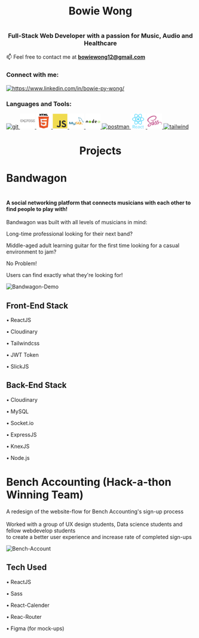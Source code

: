 <h1 align="center"> Bowie Wong <h1>

<h3 align="center">Full-Stack Web Developer with a passion for Music, Audio and Healthcare</h3>  
  
📫 Feel free to contact me at **bowiewong12@gmail.com**

<h3 align="left">Connect with me:</h3>
<p align="left">
<a href="https://linkedin.com/in/https://www.linkedin.com/in/bowie-py-wong/" target="blank"><img align="center" src="https://raw.githubusercontent.com/rahuldkjain/github-profile-readme-generator/master/src/images/icons/Social/linked-in-alt.svg" alt="https://www.linkedin.com/in/bowie-py-wong/" height="30" width="40" /></a>
</p>

<h3 align="left">Languages and Tools:</h3>
<p align="left">  <a href="https://git-scm.com/" target="_blank" rel="noreferrer"> <img src="https://www.vectorlogo.zone/logos/git-scm/git-scm-icon.svg" alt="git" width="40" height="40"/> </a> <a href="https://expressjs.com" target="_blank" rel="noreferrer"> <img src="https://raw.githubusercontent.com/devicons/devicon/master/icons/express/express-original-wordmark.svg" alt="express" width="40" height="40"/> </a><a href="https://www.w3.org/html/" target="_blank" rel="noreferrer"> <img src="https://raw.githubusercontent.com/devicons/devicon/master/icons/html5/html5-original-wordmark.svg" alt="html5" width="40" height="40"/> </a> <a href="https://developer.mozilla.org/en-US/docs/Web/JavaScript" target="_blank" rel="noreferrer"> <img src="https://raw.githubusercontent.com/devicons/devicon/master/icons/javascript/javascript-original.svg" alt="javascript" width="40" height="40"/> </a> <a href="https://www.mysql.com/" target="_blank" rel="noreferrer"> <img src="https://raw.githubusercontent.com/devicons/devicon/master/icons/mysql/mysql-original-wordmark.svg" alt="mysql" width="40" height="40"/> </a> <a href="https://nodejs.org" target="_blank" rel="noreferrer"> <img src="https://raw.githubusercontent.com/devicons/devicon/master/icons/nodejs/nodejs-original-wordmark.svg" alt="nodejs" width="40" height="40"/> </a> <a href="https://postman.com" target="_blank" rel="noreferrer"> <img src="https://www.vectorlogo.zone/logos/getpostman/getpostman-icon.svg" alt="postman" width="40" height="40"/> </a> <a href="https://reactjs.org/" target="_blank" rel="noreferrer"> <img src="https://raw.githubusercontent.com/devicons/devicon/master/icons/react/react-original-wordmark.svg" alt="react" width="40" height="40"/> </a> <a href="https://sass-lang.com" target="_blank" rel="noreferrer"> <img src="https://raw.githubusercontent.com/devicons/devicon/master/icons/sass/sass-original.svg" alt="sass" width="40" height="40"/> </a> <a href="https://tailwindcss.com/" target="_blank" rel="noreferrer"> <img src="https://www.vectorlogo.zone/logos/tailwindcss/tailwindcss-icon.svg" alt="tailwind" width="40" height="40"/> </a> </p>


<h1 align='center'>Projects</h1>

<h1>Bandwagon<h1>

<h4>A social networking platform that connects musicians with each other to find people to play with! </h4>

<p>Bandwagon was built with all levels of musicians in mind:</p>
<p>Long-time professional looking for their next band?</p>
<p>Middle-aged adult learning guitar for the first time looking for a casual environment to jam?</p>
<p>No Problem!</p>
<p>Users can find exactly what they're looking for!</p>

<img src="https://res.cloudinary.com/dl2liojkl/image/upload/v1673649082/Recording_2023-01-13_at_14.31.00_dyyguh.gif" alt="Bandwagon-Demo"/>

<h2>Front-End Stack</h2>
<p> • ReactJS</p>
<p> • Cloudinary</p>
<p> • Tailwindcss</p>
<p> • JWT Token</p>
<p> • SlickJS</p>


<h2>Back-End Stack</h2>
<p> • Cloudinary</p>
<p> • MySQL</p>
<p> • Socket.io</p>
<p> • ExpressJS</p>
<p> • KnexJS</p>
<p> • Node.js<p>
  
<h1></h1>

<h1>Bench Accounting (Hack-a-thon Winning Team)</h1>

  <p>A redesign of the website-flow for Bench Accounting's sign-up process <br><br>
  Worked with a group of UX design students, Data science students and fellow webdevelop students <br>
  to create a better user experience and increase rate of completed sign-ups<p>

<img src="https://res.cloudinary.com/dl2liojkl/image/upload/v1675812371/Recording_2023-02-07_at_15.25.11_1_ciwwtg.gif" alt="Bench-Account"/>
  
<h2>Tech Used</h2>
<p> • ReactJS</p>
<p> • Sass</p>
<p> • React-Calender</p>
<p> • Reac-Router</p>
<p> • Figma (for mock-ups)</p>
 
